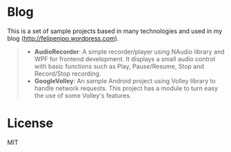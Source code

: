 # Blog
This is a set of sample projects based in many technologies and used in my blog (http://felipenipo.wordpress.com).

> * **AudioRecorder**: A simple recorder/player using NAudio library and WPF for frontend development. It displays a small audio control with basic functions such as Play, Pause/Resume, Stop and Record/Stop recording.
> * **GoogleVolley**: An sample Android project using Volley library to handle network requests. This project has a module to turn easy the use of some Volley's features.

# License

MIT
